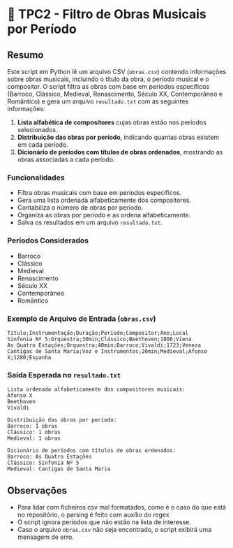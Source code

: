 # 📄 TPC2 - Filtro de Obras Musicais por Período

## Resumo

Este script em Python lê um arquivo CSV (`obras.csv`) contendo informações sobre obras musicais, incluindo o título da obra, o período musical e o compositor. O script filtra as obras com base em períodos específicos (Barroco, Clássico, Medieval, Renascimento, Século XX, Contemporâneo e Romântico) e gera um arquivo `resultado.txt` com as seguintes informações:

1. **Lista alfabética de compositores** cujas obras estão nos períodos selecionados.
2. **Distribuição das obras por período**, indicando quantas obras existem em cada período.
3. **Dicionário de períodos com títulos de obras ordenados**, mostrando as obras associadas a cada período.

### Funcionalidades

- Filtra obras musicais com base em períodos específicos.
- Gera uma lista ordenada alfabeticamente dos compositores.
- Contabiliza o número de obras por período.
- Organiza as obras por período e as ordena alfabeticamente.
- Salva os resultados em um arquivo `resultado.txt`.

### Períodos Considerados

- Barroco
- Clássico
- Medieval
- Renascimento
- Século XX
- Contemporâneo
- Romântico

### Exemplo de Arquivo de Entrada (`obras.csv`)

```
Título;Instrumentação;Duração;Período;Compositor;Ano;Local
Sinfonia Nº 5;Orquestra;30min;Clássico;Beethoven;1808;Viena
As Quatro Estações;Orquestra;40min;Barroco;Vivaldi;1723;Veneza
Cantigas de Santa Maria;Voz e Instrumentos;20min;Medieval;Afonso X;1280;Espanha
```

### Saída Esperada no `resultado.txt`

```
Lista ordenada alfabeticamente dos compositores musicais:
Afonso X
Beethoven
Vivaldi

Distribuição das obras por período:
Barroco: 1 obras
Clássico: 1 obras
Medieval: 1 obras

Dicionário de períodos com títulos de obras ordenados:
Barroco: As Quatro Estações
Clássico: Sinfonia Nº 5
Medieval: Cantigas de Santa Maria
```

## Observações

- Para lidar com ficheiros csv mal formatados, como é o caso do que está no repositório, o parsing é feito com auxílio do regex
- O script ignora períodos que não estão na lista de interesse.
- Caso o arquivo `obras.csv` não seja encontrado, o script exibirá uma mensagem de erro.
